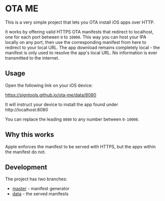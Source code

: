 # OTA ME

This is a very simple project that lets you OTA install iOS apps over HTTP.

It works by offering valid HTTPS OTA manifests that redirect to localhost, one for each port between `0` to `10000`. This way you can host your IPA locally on any port, then use the corresponding manifest from here to redirect to your local URL. The app download remains completely local - the manifest is only used to resolve the app's local URL. No information is ever transmitted to the internet.

## Usage

Open the following link on your iOS device:

https://signtools.github.io/ota-me/data/8080

It will instruct your device to install the app found under http://localhost:8080

You can replace the leading `8080` to any number between `0-10000`.

## Why this works

Apple enforces the manifest to be served with HTTPS, but the apps within the manifest do not.

## Development

The project has two branches:

- [master](https://github.com/SignTools/ota-me/tree/master) - manifest generator
- [data](https://github.com/SignTools/ota-me/tree/data) - the served manifests
